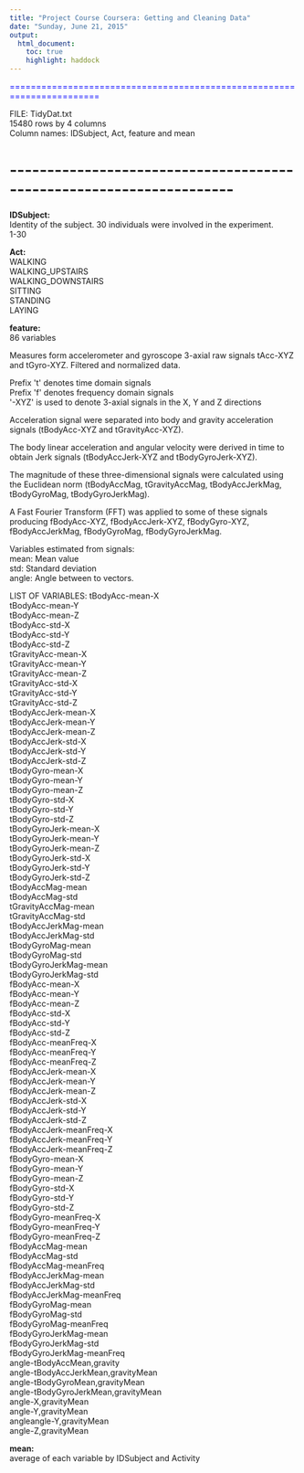 ```yaml
---
title: "Project Course Coursera: Getting and Cleaning Data"
date: "Sunday, June 21, 2015"
output:
  html_document:
    toc: true
    highlight: haddock
---
```

<p style="color:blue">=======================================================================</p>  

FILE:  TidyDat.txt  
    15480 rows by 4 columns  
    Column names: IDSubject, Act, feature and mean  
# --------------------------------------------------------------------

**IDSubject:**  
  Identity of the subject. 30 individuals were involved in the experiment.  
  1-30  


**Act:**  
  WALKING  
  WALKING_UPSTAIRS  
  WALKING_DOWNSTAIRS  
  SITTING  
  STANDING  
  LAYING  


**feature:**  
  86  variables

  Measures form accelerometer and gyroscope 3-axial raw signals tAcc-XYZ and tGyro-XYZ. Filtered and normalized data. 
  
  Prefix 't' denotes time domain signals  
  Prefix 'f' denotes frequency domain signals  
  '-XYZ' is used to denote 3-axial signals in the X, Y and Z directions  

  Acceleration signal were separated into body and gravity acceleration signals (tBodyAcc-XYZ and tGravityAcc-XYZ).  

  The body linear acceleration and angular velocity were derived in time to obtain Jerk signals (tBodyAccJerk-XYZ and tBodyGyroJerk-XYZ).  

  The magnitude of these three-dimensional signals were calculated using the Euclidean norm (tBodyAccMag, tGravityAccMag, tBodyAccJerkMag, tBodyGyroMag, tBodyGyroJerkMag).   

  A Fast Fourier Transform (FFT) was applied to some of these signals producing fBodyAcc-XYZ, fBodyAccJerk-XYZ, fBodyGyro-XYZ, fBodyAccJerkMag, fBodyGyroMag, fBodyGyroJerkMag.  
  
  Variables estimated from signals:   
      mean: Mean value  
      std: Standard deviation  
      angle: Angle between to vectors.  

  LIST OF VARIABLES: 
  tBodyAcc-mean-X  
  tBodyAcc-mean-Y  
  tBodyAcc-mean-Z  
  tBodyAcc-std-X  
  tBodyAcc-std-Y  
  tBodyAcc-std-Z  
  tGravityAcc-mean-X  
  tGravityAcc-mean-Y  
  tGravityAcc-mean-Z  
  tGravityAcc-std-X  
  tGravityAcc-std-Y  
  tGravityAcc-std-Z  
  tBodyAccJerk-mean-X  
  tBodyAccJerk-mean-Y  
  tBodyAccJerk-mean-Z  
  tBodyAccJerk-std-X  
  tBodyAccJerk-std-Y  
  tBodyAccJerk-std-Z  
  tBodyGyro-mean-X  
  tBodyGyro-mean-Y  
  tBodyGyro-mean-Z  
  tBodyGyro-std-X  
  tBodyGyro-std-Y  
  tBodyGyro-std-Z  
  tBodyGyroJerk-mean-X  
  tBodyGyroJerk-mean-Y  
  tBodyGyroJerk-mean-Z  
  tBodyGyroJerk-std-X  
  tBodyGyroJerk-std-Y  
  tBodyGyroJerk-std-Z  
  tBodyAccMag-mean  
  tBodyAccMag-std  
  tGravityAccMag-mean  
  tGravityAccMag-std  
  tBodyAccJerkMag-mean  
  tBodyAccJerkMag-std  
  tBodyGyroMag-mean  
  tBodyGyroMag-std  
  tBodyGyroJerkMag-mean  
  tBodyGyroJerkMag-std  
  fBodyAcc-mean-X  
  fBodyAcc-mean-Y  
  fBodyAcc-mean-Z  
  fBodyAcc-std-X  
  fBodyAcc-std-Y  
  fBodyAcc-std-Z  
  fBodyAcc-meanFreq-X  
  fBodyAcc-meanFreq-Y  
  fBodyAcc-meanFreq-Z  
  fBodyAccJerk-mean-X  
  fBodyAccJerk-mean-Y  
  fBodyAccJerk-mean-Z  
  fBodyAccJerk-std-X  
  fBodyAccJerk-std-Y  
  fBodyAccJerk-std-Z  
  fBodyAccJerk-meanFreq-X  
  fBodyAccJerk-meanFreq-Y  
  fBodyAccJerk-meanFreq-Z  
  fBodyGyro-mean-X  
  fBodyGyro-mean-Y  
  fBodyGyro-mean-Z  
  fBodyGyro-std-X  
  fBodyGyro-std-Y  
  fBodyGyro-std-Z  
  fBodyGyro-meanFreq-X  
  fBodyGyro-meanFreq-Y  
  fBodyGyro-meanFreq-Z  
  fBodyAccMag-mean  
  fBodyAccMag-std  
  fBodyAccMag-meanFreq  
  fBodyAccJerkMag-mean  
  fBodyAccJerkMag-std  
  fBodyAccJerkMag-meanFreq  
  fBodyGyroMag-mean  
  fBodyGyroMag-std  
  fBodyGyroMag-meanFreq  
  fBodyGyroJerkMag-mean  
  fBodyGyroJerkMag-std  
  fBodyGyroJerkMag-meanFreq  
  angle-tBodyAccMean,gravity  
  angle-tBodyAccJerkMean,gravityMean  
  angle-tBodyGyroMean,gravityMean  
  angle-tBodyGyroJerkMean,gravityMean  
  angle-X,gravityMean  
  angle-Y,gravityMean  
  angleangle-Y,gravityMean  
  angle-Z,gravityMean  
  

**mean:**  
  average of each variable by IDSubject and Activity  



